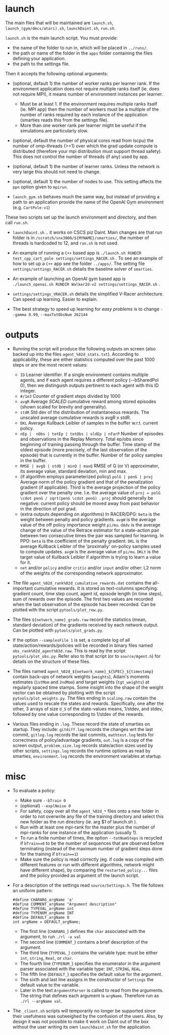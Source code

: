 # launch

The main files that will be maintained are `launch.sh`, `launch_(gym/dmcs/atari).sh`, `launchDaint.sh`, `run.sh`.

`launch.sh` is the main launch script. You must provide:
* the name of the folder to run in, which will be placed in `../runs/`.
* the path or name of the folder in the `apps` folder containing the files defining your application.
* the path to the settings file.  

Then it accepts the following optional arguments:  
* (optional, default 1) the number of worker ranks per learner rank. If the environment application does not require multiple ranks itself (ie. does not require MPI), it means number of environment instances per learner.  
    - Must be at least 1. If the environment requires multiple ranks itself (ie. MPI app) then the number of workers must be a multiple of the number of ranks required by each instance of the application (smarties reads this from the settings file).  
    - More than one worker rank per learner might be useful if the simulations are particularly slow.  
* (optional, default the number of physical cores read from lscpu) the number of omp-threads (>=1) over which the grad update compute is distributed (therefore your mpi distribution must support thread safety). This does not control the number of threads (if any) used by app.
* (optional, default 1) the number of learner ranks. Unless the network is very large this should not need to change.
* (optional, default 1) the number of nodes to use. This setting affects the `ppn` option given to `mpirun`.

* `launch_gym.sh` behaves much the same way, but instead of providing a path to an application provide the name of the OpenAI Gym environment (e.g. `CartPole-v1`)

These two scripts set up the launch environment and directory, and then call `run.sh`.

* `launchDaint.sh` .. it works on CSCS piz Daint. Main changes are that run folder is in `/scratch/snx3000/${MYNAME}/smarties/`, the number of threads is hardcoded to 12, and `run.sh` is not used.

* An example of running a `C++` based app is `./launch.sh RUNDIR test_cpp_cart_pole settings/settings_RACER.sh` . To see an example of how to set up a `C++` app see the folder `../apps/`. The setting file `settings/settings_RACER.sh` details the baseline solver of `smarties`.

* An example of launching an OpenAI gym based app is `./launch_openai.sh RUNDIR Walker2d-v2 settings/settings_RACER.sh` .

* `settings/settings_VRACER.sh` details the simplified V-Racer architecture. Can speed up learning. Easier to explain.

* The best strategy to speed up learning for  _easy problems_ is to change `--gamma 0.99`, `--maxTotObsNum 262144`

# outputs

* Running the script will produce the following outputs on screen (also backed up into the files `agent_%02d_stats.txt`). According to applicability, these are either statistics computed over the past 1000 steps or are the most recent values:
    - `ID` Learner identifier. If a single environment contains multiple agents, and if each agent requires a different policy (--bSharedPol 0), then we distinguish outputs pertinent to each agent with this ID integer.
    - `#/1e3` Counter of gradient steps divided by 1000
    - `avgR` Average _SCALED_ cumulative reward among stored episodes (shown scaled for brevity and generality).
    - `stdR`  Std dev of the distribution of instantaneous rewards. The unscaled average cumulative rewards is avgR x stdR.
    - `DKL` Average Kullback Leibler of samples in the buffer w.r.t. current policy.
    - `nEp |  nObs | totEp | totObs | oldEp | nFarP` Number of episodes and observations in the Replay Memory. Total ep/obs since beginning of training passing through the buffer. Time stamp of the oldest episode (more precisely, of the last observation of the episode) that is currently in the buffer. Number of far policy samples in the buffer.
    - `RMSE | avgQ | stdQ | minQ | maxQ` RMSE of Q (or V) approximator, its average value, standard deviation, min and max.
    - (if algorithm employs parameterized policy) `polG | penG | proj` Average norm of the policy gradient and that of the penalization gradient (if applicable). Third is the average projection of the policy gradient over the penalty one. I.e. the average value of `proj = polG \cdot penG / sqrt(penG \cdot penG) `. `proj` should generally be negative: current policy should be moved away from past behavior in the direction of pol grad.
    - (extra outputs depending on algorithms) In RACER/DPG: `beta` is the weight between penalty and policy gradients. `avgW` is the average value of the off policy importance weight `pi/mu`. `dAdv` is the average change of the value of the Retrace estimator for a state-action pair between two consecutive times the pair was sampled for learning. In PPO: `beta` is the coefficient of the penalty gradient. `DKL` is the average Kullback Leibler of the 'proximally' on-policy samples used to compute updates. `avgW` is the average value of `pi/mu`. `DKLt` is the target value of Kullback Leibler if algorithm is trying to learn a value for it.
    - `net` and/or `policy` and/or `critic` and/or `input` and/or other: L2 norm of the weights of the corresponding network approximator.

* The file `agent_%02d_rank%02d_cumulative_rewards.dat` contains the all-important cumulative rewards. It is stored as text-columns specifying: gradient count, time step count, agent id, episode length (in time steps), sum of rewards over the episode. The first two values are recorded when the last observation of the episode has been recorded. Can be plotted with the script `pytools/plot_rew.py`.

* The files `${network_name}_grads.raw` record the statistics (mean, standard deviation) of the gradients received by each network output. Can be plotted with `pytools/plot_grads.py`.

* If the option `--samplesFile 1` is set, a complete log of all state/action/rewards/policies will be recorded in binary files named `obs_rank%02d_agent%03d.raw`. This is read by the script `pytools/plot_obs.py`. Refer also to that script (or to `source/Agent.h`) for details on the structure of these files.

* The files named `agent_%02d_${network_name}_${SPEC}_${timestamp}` contain back-ups of network weights (`weights`), Adam's moments estimates (`1stMom` and `2ndMom`) and target weights (`tgt_weights`) at regularly spaced time stamps. Some insight into the shape of the weight vector can be obtained by plotting with the script `pytools/plot_weights.py`. The files ending in `scaling.raw` contain the values used to rescale the states and rewards. Specifically, one after the other, 3 arrays of size `d_S` of the state-values means, 1/stdev, and stdev, followed by one value corresponding to 1/stdev of the rewards.

* Various files ending in `.log`. These record the state of smarties on startup. They include: `gitdiff.log` records the changes wrt the last commit, `gitlog.log` records the last commits, `mathtest.log` tests for correctness of policy/advantage gradients, `out.log` is a copy of the screen output, `problem_size.log` records state/action sizes used by other scripts, `settings.log` records the runtime options as read by smarties, `environment.log` records the environment variables at startup.

# misc

* To evaluate a policy:
    - Make sure `--bTrain 0`
    - (optional) `--explNoise 0`
    - For safety, copy over all the `agent_%02d_*` files onto a new folder in order to not overwrite any file of the training directory and select this new folder as the run directory (ie. arg $1 of launch.sh ).
    - Run with at least one mpi-rank for the master plus the number of mpi-ranks for one instance of the application (usually 1).
    - To run a finite number of times, the option `--totNumSteps` is recycled if `bTrain==0` to be the number of sequences that are observed before terminating (instead of the maximum number of gradient steps done for the training if `bTrain==1`)
    - Make sure the policy is read correctly (eg. if code was compiled with different features or run with different algorithms, network might have different shape), by comparing the `restarted_policy...` files and the policy provided as argument of the launch script.

* For a description of the settings read `source/Settings.h`. The file follows 	an uniform pattern:
	```
	#define CHARARG_argName 'a'
	#define COMMENT_argName "Argument description"
	#define TYPEVAL_argName int
	#define TYPENUM_argName INT
	#define DEFAULT_argName 0
	int argName = DEFAULT_argName;
	```

    - The first line (`CHARARG_`) defines the `char` associated with the argument, to run `./rl -a val`
    - The second line (`COMMENT_`) contains a brief description of the argument.
    - The third line (`TYPEVAL_`) contains the variable type: must be either `int`, `string`, `Real`, or `char`.
    - The fourth line (`TYPENUM_`) specifies the enumerator in the argument parser associated with the variable type: `INT`, `STRING`, `REAL`.
    - The fifth line (`DEFAULT_`) specifies the default value for the argument.
    - The sixth and last line assigns in the constructor of `Settings` the default value to the variable.
    - Later in the text `ArgumentParser` is called to read from the arguments. The string that defines each argument is `argName`. Therefore run as `./rl --argName val`.

* The `_client.sh` scripts will temporarily no longer be supported since their usefulness was outweighed by the confusion of the users. Also, by design it was not possible to make it work on Daint out of the box without the user writing its own `launchDaint.sh` for the application.
